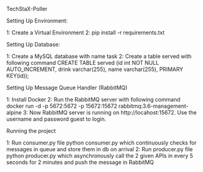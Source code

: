 TechStaX-Poller


Setting Up Environment:

1: Create a Virtual Environment
2: pip install -r requirements.txt

Setting Up Database:

1: Create a MySQL database with name task
2: Create a table served with following command CREATE TABLE served (id int NOT NULL AUTO_INCREMENT, drink varchar(255), name varchar(255), PRIMARY KEY(id));

Setting Up Message Queue Handler (RabbitMQ)

1: Install Docker
2: Run the RabbitMQ server with following command docker run -d -p 5672:5672 -p 15672:15672 rabbitmq:3.6-management-alpine
3: Now RabbitMQ server is running on http://locahost:15672. Use the username and password guest to login.


Running the project

1: Run consumer.py file python consumer.py which continuously checks for messages in queue and store them in db on arrival
2: Run producer.py file python producer.py which asynchronously call the 2 given APIs in every 5 seconds for 2 minutes and push the message in RabbitMQ
